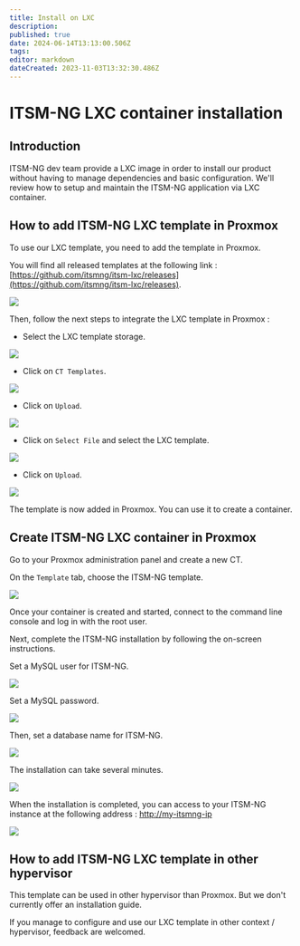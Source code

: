 ```yaml
---
title: Install on LXC
description: 
published: true
date: 2024-06-14T13:13:00.506Z
tags: 
editor: markdown
dateCreated: 2023-11-03T13:32:30.486Z
---
```


# ITSM-NG LXC container installation

## Introduction

ITSM-NG dev team provide a LXC image in order to install our product without having to manage dependencies and basic configuration. We'll review how to setup and maintain the ITSM-NG application via LXC container.

## How to add ITSM-NG LXC template in Proxmox

To use our LXC template, you need to add the template in Proxmox.

You will find all released templates at the following link : [https://github.com/itsmng/itsm-lxc/releases](https://github.com/itsmng/itsm-lxc/releases).

![](/lxc/step1.png)

Then, follow the next steps to integrate the LXC template in Proxmox :

* Select the LXC template storage.

![](/lxc/step2.png)

* Click on `CT Templates`.

![](/lxc/step3.png)

* Click on `Upload`.

![](/lxc/step4.png)

* Click on `Select File` and select the LXC template.

![](/lxc/step5.png)

* Click on `Upload`.

![](/lxc/step6.png)

The template is now added in Proxmox. You can use it to create a container.

## Create ITSM-NG LXC container in Proxmox

Go to your Proxmox administration panel and create a new CT.

On the `Template` tab, choose the ITSM-NG template.

![](/lxc/step9.png)

Once your container is created and started, connect to the command line console and log in with the root user.

Next, complete the ITSM-NG installation by following the on-screen instructions.

Set a MySQL user for ITSM-NG.

![](/lxc/step19.png)

Set a MySQL password.

![](/lxc/step20.png)

Then, set a database name for ITSM-NG.

![](/lxc/step21.png)

The installation can take several minutes.

![](/lxc/step22.png)

When the installation is completed, you can access to your ITSM-NG instance at the following address : [http://my-itsmng-ip](http://my-itsmng-ip)

![](/lxc/step23.png)

## How to add ITSM-NG LXC template in other hypervisor

This template can be used in other hypervisor than Proxmox. But we don't currently offer an installation guide.

If you manage to configure and use our LXC template in other context / hypervisor, feedback are welcomed.